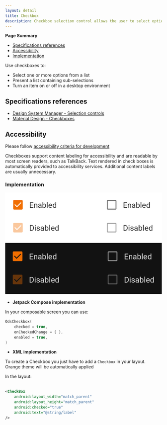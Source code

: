 ```yaml
---
layout: detail
title: Checkbox
description: Checkbox selection control allows the user to select options.
---
```


**Page Summary**

* [Specifications references](#specifications-references)
* [Accessibility](#accessibility)
* [Implementation](#implementation)


Use checkboxes to:
* Select one or more options from a list
* Present a list containing sub-selections
* Turn an item on or off in a desktop environment

## Specifications references

- [Design System Manager - Selection controls](https://system.design.orange.com/0c1af118d/p/14638a-selection-controls/b/352c00)
- [Material Design - Checkboxes](https://material.io/components/checkboxes/)

## Accessibility

Please follow [accessibility criteria for development](https://a11y-guidelines.orange.com/en/mobile/android/development/)

Checkboxes support content labeling for accessibility and are readable by most screen readers, such
as TalkBack. Text rendered in check boxes is automatically provided to accessibility services.
Additional content labels are usually unnecessary.

### Implementation

![Checkbox](images/checkbox_light.png) ![Checkbox dark](images/checkbox_dark.png)

- **Jetpack Compose implementation**

In your composable screen you can use:

```kotlin
OdsCheckbox(
    checked = true,
    onCheckedChange = { },
    enabled = true,
)
```

- **XML implementation**

To create a Checkbox you just have to add a `Checkbox` in your layout. Orange theme will be
automatically applied

In the layout:

```xml

<CheckBox 
    android:layout_width="match_parent" 
    android:layout_height="match_parent"
    android:checked="true"
    android:text="@string/label"
/>
```
